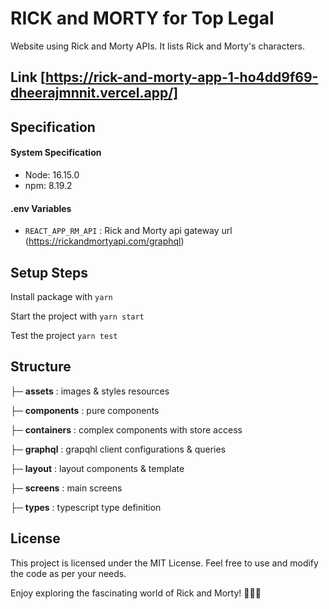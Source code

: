 # RICK and MORTY for Top Legal

Website using Rick and Morty APIs. It lists Rick and Morty's characters.

## Link [https://rick-and-morty-app-1-ho4dd9f69-dheerajmnnit.vercel.app/]

## Specification

#### System Specification

- Node: 16.15.0
- npm: 8.19.2

#### .env Variables

- `REACT_APP_RM_API` : Rick and Morty api gateway url (https://rickandmortyapi.com/graphql)

## Setup Steps

Install package with `yarn`

Start the project with `yarn start`

Test the project `yarn test`

## Structure

├─ **assets** : images & styles resources

├─ **components** : pure components

├─ **containers** : complex components with store access

├─ **graphql** : grapqhl client configurations & queries

├─ **layout** : layout components & template

├─ **screens** : main screens

├─ **types** : typescript type definition


## License
This project is licensed under the MIT License. Feel free to use and modify the code as per your needs.


Enjoy exploring the fascinating world of Rick and Morty! 🚀🌌🔬
